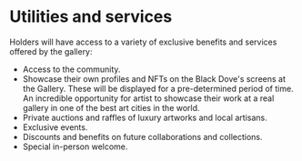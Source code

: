 # Utilities and services

Holders will have access to a variety of exclusive benefits and services offered by the gallery:

* Access to the community.
* Showcase their own profiles and NFTs on the Black Dove's screens at the Gallery. These will be displayed for a pre-determined period of time. An incredible opportunity for artist to showcase their work at a real gallery in one of the best art cities in the world.
* Private auctions and raffles of luxury artworks and local artisans.
* Exclusive events.
* Discounts and benefits on future collaborations and collections.
* Special in-person welcome.
